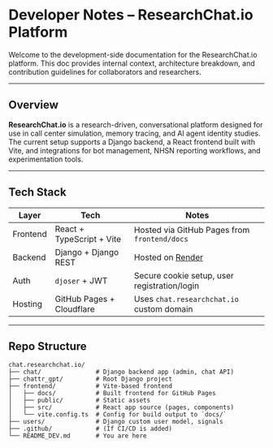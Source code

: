# Developer Notes – ResearchChat.io Platform

Welcome to the development-side documentation for the ResearchChat.io platform. This doc provides internal context, architecture breakdown, and contribution guidelines for collaborators and researchers.

---

## Overview

**ResearchChat.io** is a research-driven, conversational platform designed for use in call center simulation, memory tracing, and AI agent identity studies.  
The current setup supports a Django backend, a React frontend built with Vite, and integrations for bot management, NHSN reporting workflows, and experimentation tools.

---

## Tech Stack

| Layer      | Tech                     | Notes                                        |
|------------|--------------------------|----------------------------------------------|
| Frontend   | React + TypeScript + Vite | Hosted via GitHub Pages from `frontend/docs` |
| Backend    | Django + Django REST     | Hosted on [Render](https://render.com/)      |
| Auth       | `djoser` + JWT           | Secure cookie setup, user registration/login |
| Hosting    | GitHub Pages + Cloudflare| Uses `chat.researchchat.io` custom domain    |

---

## Repo Structure

```plaintext
chat.researchchat.io/
├── chat/               # Django backend app (admin, chat API)
├── chattr_gpt/         # Root Django project
├── frontend/           # Vite-based frontend
│   ├── docs/           # Built frontend for GitHub Pages
│   ├── public/         # Static assets
│   ├── src/            # React app source (pages, components)
│   └── vite.config.ts  # Config for build output to `docs/`
├── users/              # Django custom user model, signals
├── .github/            # (If CI/CD is added)
└── README_DEV.md       # You are here
